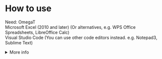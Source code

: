 # How to use

Need:
OmegaT  
Microsoft Excel (2010 and later) (Or alternatives, e.g. WPS Office Spreadsheets, LibreOffice Calc)  
Visual Studio Code (You can use other code editors instead. e.g. Notepad3, Sublime Text)  

<details><summary>More info</summary>

### Step 1: Download

Fork and pull this repository by OmegaT (`Project --> Download Team Project`).

Enter your forked repository URL:

![](./screenshots/1.png)

### Step 2: Change your target language
Go to `Project --> Properties` (Or press `Ctrl+E`), change value in `Translated Files Language` and Press `OK` and reopen the project to apply.

![](./screenshots/2.png)

![](./screenshots/3.png)

### Step 3: Start your work

P.S.: This is my work layout, you can customize your layout.

OmegaT tutorial is inconvenient to explain too much here, if you need help, you can use a search engine(e.g. Google)

![](./screenshots/4.png)

### Step 4: Export translated files

Go to `Project --> Create Translated Documents` (Or press `Ctrl+D`) to generate the translated files. then go to `Project --> Access Project Contents --> Target Files` to find them.

![](./screenshots/5.png)

### Step 5: Apply translated

Copy an original CSV file `english.csv` from GameMaker Studio 2 IDE `Languages` directory (e.g. `C:\Program Files\GameMaker Studio 2-Beta\Languages`).

(DnD is in `C:\Program Files\GameMaker Studio 2-Beta\DnDLibs\YoYo Games\Languages`. To prevent duplication of naming, please rename it to `english_dnd.csv`)

Paste the two files into the directory you prepared (I used to paste them into the target folder of the project)

Open `english.xml` and `english.csv` by Excel, click column A press `Ctrl+C` to copy in `english.xml`， then click column C in `english.csv`  press `Ctrl+V` to paste and overwrite data.

For `english_dnd`, use the same approach.

Finally, save them.

![](./screenshots/6.gif)

### Step 6: Rename files

Rename modified `english.csv` and `english_dnd.csv` to your language name (in English).e.g. `chinese.csv` and `chinese_dnd.csv`

### Step 7: Check the file and remove the extra commas(optional if the extra commas exist)

In the process of making language files, extra commas may appear, which will cause GameMaker Studio 2 to fail to recognize the language files correctly. If you find any, please use the code editor to remove them in batches.

In theory, the number of extra commas in each line is the same, you can easily use the "Find-Replace" function of the code editor to remove the commas.

### Step 8: Apply and test translated files

Copy the produced CSV language files back to the `Language` folder of GameMaker Studio 2 IDE.

![](./screenshots/7.gif)

Open GameMaker Studio 2 IDE, and go to `File --> Preferences --> General Settings --> IDE language`. If the IDE recognizes it correctly, it will be displayed here.

![](./screenshots/8.gif)

</details>

